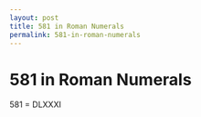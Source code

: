 ```yaml
---
layout: post
title: 581 in Roman Numerals
permalink: 581-in-roman-numerals
---
```


# 581 in Roman Numerals

581 = DLXXXI
